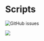 # Scripts
<img alt="GitHub issues" src="https://img.shields.io/github/issues/N0edL/Scripts?color=blue&label=Issues&logoColor=blue&style=flat-square">



























![](https://komarev.com/ghpvc/?username=N0edL-github-username&style=flat)

